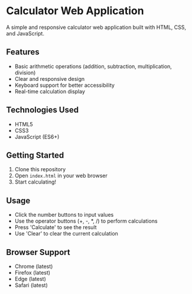 # Calculator Web Application

A simple and responsive calculator web application built with HTML, CSS, and JavaScript.

## Features
- Basic arithmetic operations (addition, subtraction, multiplication, division)
- Clear and responsive design
- Keyboard support for better accessibility
- Real-time calculation display

## Technologies Used
- HTML5
- CSS3
- JavaScript (ES6+)

## Getting Started
1. Clone this repository
2. Open `index.html` in your web browser
3. Start calculating!

## Usage
- Click the number buttons to input values
- Use the operator buttons (+, -, *, /) to perform calculations
- Press 'Calculate' to see the result
- Use 'Clear' to clear the current calculation

## Browser Support
- Chrome (latest)
- Firefox (latest)
- Edge (latest)
- Safari (latest)

